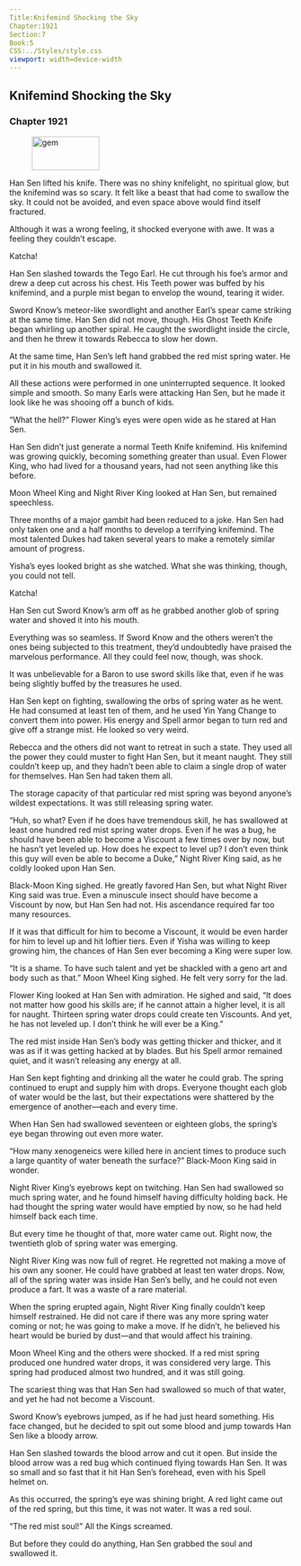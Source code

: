 ```yaml
---
Title:Knifemind Shocking the Sky 
Chapter:1921 
Section:7 
Book:5 
CSS:../Styles/style.css 
viewport: width=device-width
---
```

  
## Knifemind Shocking the Sky
### Chapter 1921
  
<figure>
	<img src="../Images/gem.gif" alt="gem" id="gem" width="120" height="60" />
</figure>
  

  
Han Sen lifted his knife. There was no shiny knifelight, no spiritual glow, but the knifemind was so scary. It felt like a beast that had come to swallow the sky. It could not be avoided, and even space above would find itself fractured.

Although it was a wrong feeling, it shocked everyone with awe. It was a feeling they couldn’t escape.

Katcha!

Han Sen slashed towards the Tego Earl. He cut through his foe’s armor and drew a deep cut across his chest. His Teeth power was buffed by his knifemind, and a purple mist began to envelop the wound, tearing it wider.

Sword Know’s meteor-like swordlight and another Earl’s spear came striking at the same time. Han Sen did not move, though. His Ghost Teeth Knife began whirling up another spiral. He caught the swordlight inside the circle, and then he threw it towards Rebecca to slow her down.

At the same time, Han Sen’s left hand grabbed the red mist spring water. He put it in his mouth and swallowed it.

All these actions were performed in one uninterrupted sequence. It looked simple and smooth. So many Earls were attacking Han Sen, but he made it look like he was shooing off a bunch of kids.

“What the hell?” Flower King’s eyes were open wide as he stared at Han Sen.

Han Sen didn’t just generate a normal Teeth Knife knifemind. His knifemind was growing quickly, becoming something greater than usual. Even Flower King, who had lived for a thousand years, had not seen anything like this before.

Moon Wheel King and Night River King looked at Han Sen, but remained speechless.

Three months of a major gambit had been reduced to a joke. Han Sen had only taken one and a half months to develop a terrifying knifemind. The most talented Dukes had taken several years to make a remotely similar amount of progress.

Yisha’s eyes looked bright as she watched. What she was thinking, though, you could not tell.

Katcha!

Han Sen cut Sword Know’s arm off as he grabbed another glob of spring water and shoved it into his mouth.

Everything was so seamless. If Sword Know and the others weren’t the ones being subjected to this treatment, they’d undoubtedly have praised the marvelous performance. All they could feel now, though, was shock.

It was unbelievable for a Baron to use sword skills like that, even if he was being slightly buffed by the treasures he used.

Han Sen kept on fighting, swallowing the orbs of spring water as he went. He had consumed at least ten of them, and he used Yin Yang Change to convert them into power. His energy and Spell armor began to turn red and give off a strange mist. He looked so very weird.

Rebecca and the others did not want to retreat in such a state. They used all the power they could muster to fight Han Sen, but it meant naught. They still couldn’t keep up, and they hadn’t been able to claim a single drop of water for themselves. Han Sen had taken them all.

The storage capacity of that particular red mist spring was beyond anyone’s wildest expectations. It was still releasing spring water.

“Huh, so what? Even if he does have tremendous skill, he has swallowed at least one hundred red mist spring water drops. Even if he was a bug, he should have been able to become a Viscount a few times over by now, but he hasn’t yet leveled up. How does he expect to level up? I don’t even think this guy will even be able to become a Duke,” Night River King said, as he coldly looked upon Han Sen.

Black-Moon King sighed. He greatly favored Han Sen, but what Night River King said was true. Even a minuscule insect should have become a Viscount by now, but Han Sen had not. His ascendance required far too many resources.

If it was that difficult for him to become a Viscount, it would be even harder for him to level up and hit loftier tiers. Even if Yisha was willing to keep growing him, the chances of Han Sen ever becoming a King were super low.

“It is a shame. To have such talent and yet be shackled with a geno art and body such as that.” Moon Wheel King sighed. He felt very sorry for the lad.

Flower King looked at Han Sen with admiration. He sighed and said, “It does not matter how good his skills are; if he cannot attain a higher level, it is all for naught. Thirteen spring water drops could create ten Viscounts. And yet, he has not leveled up. I don’t think he will ever be a King.”

The red mist inside Han Sen’s body was getting thicker and thicker, and it was as if it was getting hacked at by blades. But his Spell armor remained quiet, and it wasn’t releasing any energy at all.

Han Sen kept fighting and drinking all the water he could grab. The spring continued to erupt and supply him with drops. Everyone thought each glob of water would be the last, but their expectations were shattered by the emergence of another—each and every time.

When Han Sen had swallowed seventeen or eighteen globs, the spring’s eye began throwing out even more water.

“How many xenogeneics were killed here in ancient times to produce such a large quantity of water beneath the surface?” Black-Moon King said in wonder.

Night River King’s eyebrows kept on twitching. Han Sen had swallowed so much spring water, and he found himself having difficulty holding back. He had thought the spring water would have emptied by now, so he had held himself back each time.

But every time he thought of that, more water came out. Right now, the twentieth glob of spring water was emerging.

Night River King was now full of regret. He regretted not making a move of his own any sooner. He could have grabbed at least ten water drops. Now, all of the spring water was inside Han Sen’s belly, and he could not even produce a fart. It was a waste of a rare material.

When the spring erupted again, Night River King finally couldn’t keep himself restrained. He did not care if there was any more spring water coming or not; he was going to make a move. If he didn’t, he believed his heart would be buried by dust—and that would affect his training.

Moon Wheel King and the others were shocked. If a red mist spring produced one hundred water drops, it was considered very large. This spring had produced almost two hundred, and it was still going.

The scariest thing was that Han Sen had swallowed so much of that water, and yet he had not become a Viscount.

Sword Know’s eyebrows jumped, as if he had just heard something. His face changed, but he decided to spit out some blood and jump towards Han Sen like a bloody arrow.

Han Sen slashed towards the blood arrow and cut it open. But inside the blood arrow was a red bug which continued flying towards Han Sen. It was so small and so fast that it hit Han Sen’s forehead, even with his Spell helmet on.

As this occurred, the spring’s eye was shining bright. A red light came out of the red spring, but this time, it was not water. It was a red soul.

“The red mist soul!” All the Kings screamed.

But before they could do anything, Han Sen grabbed the soul and swallowed it.